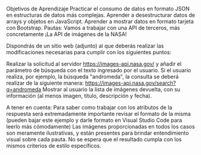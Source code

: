 Objetivos de Aprendizaje
Practicar el consumo de datos en formato JSON en estructuras de datos más complejas.
Aprender a desestructurar datos de arrays y objetos en JavaScript.
Aprender a mostrar datos en formato tarjeta con Bootstrap.
Pautas:
Vamos a trabajar con una API de terceros, más concretamente ¡La API de imágenes de la NASA! 

Dispondrás de un sitio web (adjunto) al que deberás realizar las modificaciones necesarias para cumplir con los siguientes puntos:

Realizar la solicitud al servidor https://images-api.nasa.gov/ y añadir el parámetro de búsqueda con el texto ingresado por el usuario. Si el usuario realiza, por ejemplo, la búsqueda "andromeda", la consulta se deberá realizar de la siguiente manera: 
https://images-api.nasa.gov/search?q=andromeda
Mostrar al usuario la lista de imágenes devuelta, con su información (al menos imagen, título, descripción y fecha).

A tener en cuenta:
Para saber como trabajar con los atributos de la respuesta será extremadamente importante revisar el formato de la misma (pueden bajar este ejemplo y darle formato en Visual Studio Code para leerlo más cómodamente)
Las imágenes proporcionadas en todos los casos son meramente ilustrativas, y están presentes para brindar entendimiento visual sobre cada pauta. No se espera que el resultado cumpla con los mismos criterios de estilo específicos. 
